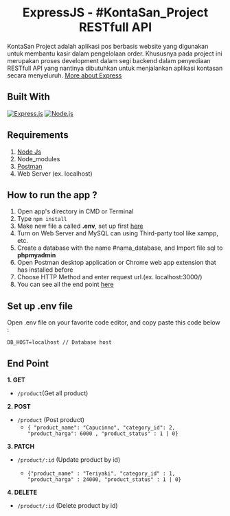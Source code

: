 <h1 align="center">ExpressJS - #KontaSan_Project RESTfull API</h1>

KontaSan Project adalah aplikasi pos berbasis website yang digunakan untuk membantu kasir dalam pengelolaan order. Khususnya pada project ini merupakan proses development dalam segi backend dalam penyediaan RESTfull API yang nantinya dibutuhkan untuk menjalankan aplikasi kontasan secara menyeluruh. [More about Express](https://en.wikipedia.org/wiki/Express.js)

## Built With

[![Express.js](https://img.shields.io/badge/Express.js-4.x-orange.svg?style=rounded-square)](https://expressjs.com/en/starter/installing.html)
[![Node.js](https://img.shields.io/badge/Node.js-v.12.13-green.svg?style=rounded-square)](https://nodejs.org/)

## Requirements

1. <a href="https://nodejs.org/en/download/">Node Js</a>
2. Node_modules
3. <a href="https://www.getpostman.com/">Postman</a>
4. Web Server (ex. localhost)

## How to run the app ?

1. Open app's directory in CMD or Terminal
2. Type `npm install`
3. Make new file a called **.env**, set up first [here](#set-up-env-file)
4. Turn on Web Server and MySQL can using Third-party tool like xampp, etc.
5. Create a database with the name #nama_database, and Import file sql to **phpmyadmin**
6. Open Postman desktop application or Chrome web app extension that has installed before
7. Choose HTTP Method and enter request url.(ex. localhost:3000/)
8. You can see all the end point [here](#end-point)

## Set up .env file

Open .env file on your favorite code editor, and copy paste this code below :

```
DB_HOST=localhost // Database host
```

## End Point

**1. GET**

- `/product`(Get all product)

**2. POST**

- `/product` (Post product)
  - `{ "product_name": "Capucinno", "category_id": 2, "product_harga": 6000 , "product_status" : 1 | 0}`

**3. PATCH**

- `/product/:id` (Update product by id)

  - `{"product_name" : "Teriyaki", "category_id" : 1, "product_harga" : 24000, "product_status" : 1 | 0}`

**4. DELETE**

- `/product/:id` (Delete product by id)
